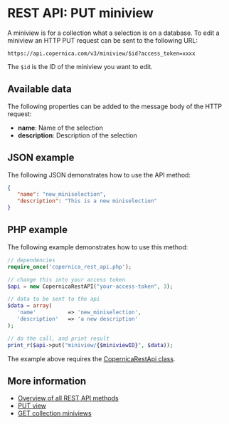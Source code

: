 # REST API: PUT miniview

A miniview is for a collection what a selection is on a database. To 
edit a miniview an HTTP PUT request can be sent to the following URL:

`https://api.copernica.com/v3/miniview/$id?access_token=xxxx`

The `$id` is the ID of the miniview you want to edit.

## Available data

The following properties can be added to the message body of the HTTP request:

- **name**: Name of the selection
- **description**: Description of the selection

## JSON example
The following JSON demonstrates how to use the API method:

```json
{
   "name": "new_miniselection",
   "description": "This is a new miniselection"
}
```

## PHP example

The following example demonstrates how to use this method:

```php
// dependencies
require_once('copernica_rest_api.php');

// change this into your access token
$api = new CopernicaRestAPI("your-access-token", 3);

// data to be sent to the api
$data = array(
   'name'          => 'new_miniselection',
   'description'   => 'a new description'
);

// do the call, and print result
print_r($api->put("miniview/{$miniviewID}", $data));
```

The example above requires the [CopernicaRestApi class](rest-php).

## More information

* [Overview of all REST API methods](./rest-api)
* [PUT view](./rest-put-view)
* [GET collection miniviews](./rest-get-collection-miniviews)

